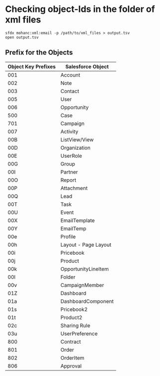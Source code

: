 # Checking object-Ids  in the folder of xml files
```
sfdx mohanc:xml:email -p /path/to/xml_files > output.tsv
open output.tsv
```
## Prefix for the Objects
<table>
<thead>
<tr >
<th >Object Key Prefixes</th><th >Salesforce Object</th>
</tr>
</thead>
<tbody>
<tr >
<td >001</td><td >Account</td>
</tr>
<tr >
<td >002</td><td >Note</td>
</tr>
<tr >
<td >003</td><td >Contact</td>
</tr>
<tr >
<td >005</td><td >User</td>
</tr>
<tr >
<td >006</td><td >Opportunity</td>
</tr>
<tr >
<td >500</td><td >Case</td>
</tr>
<tr >
<td >701</td><td >Campaign</td>
</tr>
<tr >
<td >007</td><td >Activity</td>
</tr>
<tr >
<td >00B</td><td >ListView/View</td>
</tr>
<tr >
<td >00D</td><td >Organization</td>
</tr>
<tr >
<td >00E</td><td >UserRole</td>
</tr>
<tr >
<td >00G</td><td >Group</td>
</tr>
<tr >
<td >00I</td><td >Partner</td>
</tr>
<tr >
<td >00O</td><td >Report</td>
</tr>
<tr >
<td >00P</td><td >Attachment</td>
</tr>
<tr >
<td >00Q</td><td >Lead</td>
</tr>
<tr >
<td >00T</td><td >Task</td>
</tr>
<tr >
<td >00U</td><td >Event</td>
</tr>
<tr >
<td >00X</td><td >EmailTemplate</td>
</tr>
<tr >
<td >00Y</td><td >EmailTemp</td>
</tr>
<tr >
<td >00e</td><td >Profile</td>
</tr>
<tr >
<td >00h</td><td >Layout - Page Layout</td>
</tr>
<tr >
<td >00i</td><td >Pricebook</td>
</tr>
<tr >
<td >00j</td><td >Product</td>
</tr>
<tr >
<td >00k</td><td >OpportunityLineItem</td>
</tr>
<tr >
<td >00l</td><td >Folder</td>
</tr>
<tr >
<td >00v</td><td >CampaignMember</td>
</tr>
<tr >
<td >01Z</td><td >Dashboard</td>
</tr>
<tr >
<td >01a</td><td >DashboardComponent</td>
</tr>
<tr >
<td >01s</td><td >Pricebook2</td>
</tr>
<tr >
<td >01t</td><td >Product2</td>
</tr>
<tr >
<td >02c</td><td >Sharing Rule</td>
</tr>
<tr >
<td >03u</td><td >UserPreference</td>
</tr>
<tr >
<td >800</td><td >Contract</td>
</tr>
<tr >
<td >801</td><td >Order</td>
</tr>
<tr >
<td >802</td><td >OrderItem</td>
</tr>
<tr >
<td >806</td><td >Approval</td>
</tr>
</tbody>
</table>
